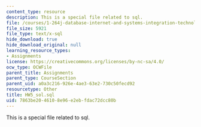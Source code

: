 ```yaml
---
content_type: resource
description: This is a special file related to sql.
file: /courses/1-264j-database-internet-and-systems-integration-technologies-fall-2013/7863be2046108e96e2ebfdac72dcc80b_HW5_sol.sql
file_size: 5921
file_type: text/x-sql
hide_download: true
hide_download_original: null
learning_resource_types:
- Assignments
license: https://creativecommons.org/licenses/by-nc-sa/4.0/
ocw_type: OCWFile
parent_title: Assignments
parent_type: CourseSection
parent_uid: a0a3c216-926e-4ae3-63e2-730c50fecd92
resourcetype: Other
title: HW5_sol.sql
uid: 7863be20-4610-8e96-e2eb-fdac72dcc80b
---
```

This is a special file related to sql.